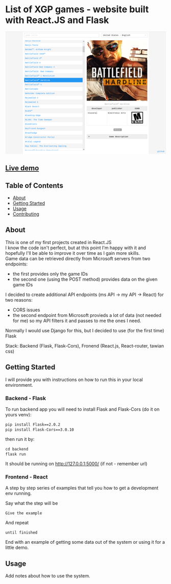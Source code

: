 # List of XGP games - website built with React.JS and Flask

![IMAGE_DESCRIPTION](demo_image.png)

## [Live demo](#about)

## Table of Contents

- [About](#about)
- [Getting Started](#getting_started)
- [Usage](#usage)
- [Contributing](../CONTRIBUTING.md)

## About <a name = "about"></a>

This is one of my first projects created in React.JS<br />
I know the code isn't perfect, but at this point I'm happy with it and hopefully I'll be able to improve it over time as I gain more skills. <br />
Game data can be retrieved directly from Microsoft servers from two endpoints:

- the first provides only the game IDs
- the second one (using the POST method) provides data on the given game IDs

I decided to create additional API endpoints (ms API -> my API -> React) for two reasons:

- CORS issues
- the second endpoint from Microsoft provieds a lot of data (not needed for me) so my API filters it and passes to me the ones I need.

Normally I would use Django for this, but I decided to use (for the first time) Flask

Stack: Backend (Flask, Flask-Cors), Fronend (React.js, React-router, tawian css)

## Getting Started <a name = "getting_started"></a>

I will provide you with instructions on how to run this in your local environment.

### Backend - Flask

To run backend app you will need to install Flask and Flask-Cors (do it on yours venv):

```
pip install Flask==2.0.2
pip install Flask-Cors==3.0.10
```

then run it by:

```
cd backend
flask run
```

It should be running on http://127.0.0.1:5000/ (if not - remember url)

### Frontend - React

A step by step series of examples that tell you how to get a development env running.

Say what the step will be

```
Give the example
```

And repeat

```
until finished
```

End with an example of getting some data out of the system or using it for a little demo.

## Usage <a name = "usage"></a>

Add notes about how to use the system.
